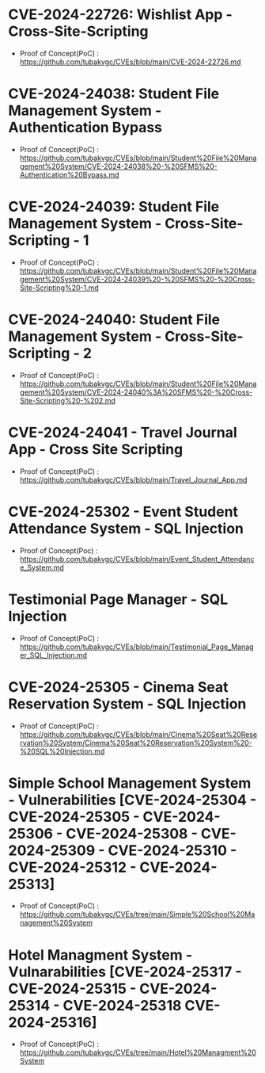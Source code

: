 # CVE-2024-22726: Wishlist App - Cross-Site-Scripting
+ Proof of Concept(PoC) : https://github.com/tubakvgc/CVEs/blob/main/CVE-2024-22726.md

# CVE-2024-24038: Student File Management System - Authentication Bypass
+ Proof of Concept(PoC) : https://github.com/tubakvgc/CVEs/blob/main/Student%20File%20Management%20System/CVE-2024-24038%20-%20SFMS%20-Authentication%20Bypass.md

# CVE-2024-24039: Student File Management System - Cross-Site-Scripting - 1 
+ Proof of Concept(PoC) : https://github.com/tubakvgc/CVEs/blob/main/Student%20File%20Management%20System/CVE-2024-24039%20-%20SFMS%20-%20Cross-Site-Scripting%20-1.md

# CVE-2024-24040: Student File Management System - Cross-Site-Scripting - 2
+ Proof of Concept(PoC) : https://github.com/tubakvgc/CVEs/blob/main/Student%20File%20Management%20System/CVE-2024-24040%3A%20SFMS%20-%20Cross-Site-Scripting%20-%202.md

# CVE-2024-24041 - Travel Journal App - Cross Site Scripting
+ Proof of Concept(PoC) : https://github.com/tubakvgc/CVEs/blob/main/Travel_Journal_App.md

# CVE-2024-25302 - Event Student Attendance System - SQL Injection
+ Proof of Concept(Poc) : https://github.com/tubakvgc/CVEs/blob/main/Event_Student_Attendance_System.md

# Testimonial Page Manager - SQL Injection
+ Proof of Concept(PoC) : https://github.com/tubakvgc/CVEs/blob/main/Testimonial_Page_Manager_SQL_Injection.md

# CVE-2024-25305 - Cinema Seat Reservation System - SQL Injection
+ Proof of Concept(PoC) : https://github.com/tubakvgc/CVEs/blob/main/Cinema%20Seat%20Reservation%20System/Cinema%20Seat%20Reservation%20System%20-%20SQL%20Injection.md

# Simple School Management System - Vulnerabilities [CVE-2024-25304 - CVE-2024-25305 - CVE-2024-25306 - CVE-2024-25308 - CVE-2024-25309 - CVE-2024-25310 - CVE-2024-25312 - CVE-2024-25313]
+ Proof of Concept(PoC) : https://github.com/tubakvgc/CVEs/tree/main/Simple%20School%20Management%20System

# Hotel Managment System  - Vulnarabilities [CVE-2024-25317 - CVE-2024-25315 - CVE-2024-25314 - CVE-2024-25318 CVE-2024-25316]
+ Proof of Concept(PoC) : https://github.com/tubakvgc/CVEs/tree/main/Hotel%20Managment%20System
  
